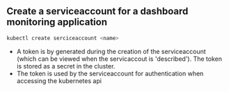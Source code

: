 ## Create a serviceaccount for a dashboard monitoring application
```bash
kubectl create serciceaccount <name>
```
- A token is by generated during the creation of the serviceaccount (which can be viewed when the servicaccout is 'described'). The token is stored as a secret in the cluster.
- The token is used by the serviceaccount for authentication when accessing the kubernetes api 
